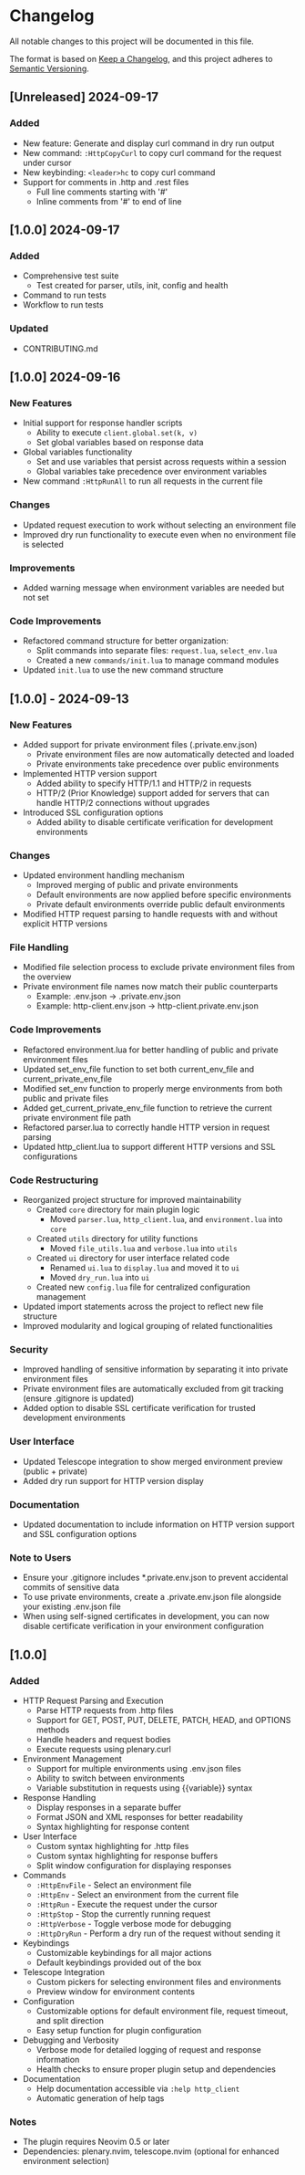 # Changelog

All notable changes to this project will be documented in this file.

The format is based on [Keep a Changelog](https://keepachangelog.com/en/1.0.0/),
and this project adheres to [Semantic Versioning](https://semver.org/spec/v2.0.0.html).

## [Unreleased] 2024-09-17
### Added
- New feature: Generate and display curl command in dry run output
- New command: `:HttpCopyCurl` to copy curl command for the request under cursor
- New keybinding: `<leader>hc` to copy curl command
- Support for comments in .http and .rest files
    - Full line comments starting with '#'
    - Inline comments from '#' to end of line


## [1.0.0] 2024-09-17
### Added
- Comprehensive test suite
    - Test created for parser, utils, init, config and health
- Command to run tests
- Workflow to run tests
### Updated
- CONTRIBUTING.md

## [1.0.0] 2024-09-16
### New Features
- Initial support for response handler scripts
  - Ability to execute `client.global.set(k, v)`
  - Set global variables based on response data
- Global variables functionality
  - Set and use variables that persist across requests within a session
  - Global variables take precedence over environment variables
- New command `:HttpRunAll` to run all requests in the current file
### Changes
- Updated request execution to work without selecting an environment file
- Improved dry run functionality to execute even when no environment file is selected
### Improvements
- Added warning message when environment variables are needed but not set
### Code Improvements
- Refactored command structure for better organization:
  - Split commands into separate files: `request.lua`, `select_env.lua`
  - Created a new `commands/init.lua` to manage command modules
- Updated `init.lua` to use the new command structure

## [1.0.0] - 2024-09-13
### New Features
- Added support for private environment files (.private.env.json)
  - Private environment files are now automatically detected and loaded
  - Private environments take precedence over public environments
- Implemented HTTP version support
  - Added ability to specify HTTP/1.1 and HTTP/2 in requests
  - HTTP/2 (Prior Knowledge) support added for servers that can handle HTTP/2 connections without upgrades
- Introduced SSL configuration options
  - Added ability to disable certificate verification for development environments
### Changes
- Updated environment handling mechanism
  - Improved merging of public and private environments
  - Default environments are now applied before specific environments
  - Private default environments override public default environments
- Modified HTTP request parsing to handle requests with and without explicit HTTP versions
### File Handling
- Modified file selection process to exclude private environment files from the overview
- Private environment file names now match their public counterparts
  - Example: .env.json -> .private.env.json
  - Example: http-client.env.json -> http-client.private.env.json
### Code Improvements
- Refactored environment.lua for better handling of public and private environment files
- Updated set_env_file function to set both current_env_file and current_private_env_file
- Modified set_env function to properly merge environments from both public and private files
- Added get_current_private_env_file function to retrieve the current private environment file path
- Refactored parser.lua to correctly handle HTTP version in request parsing
- Updated http_client.lua to support different HTTP versions and SSL configurations
### Code Restructuring
- Reorganized project structure for improved maintainability
  - Created `core` directory for main plugin logic
    - Moved `parser.lua`, `http_client.lua`, and `environment.lua` into `core`
  - Created `utils` directory for utility functions
    - Moved `file_utils.lua` and `verbose.lua` into `utils`
  - Created `ui` directory for user interface related code
    - Renamed `ui.lua` to `display.lua` and moved it to `ui`
    - Moved `dry_run.lua` into `ui`
  - Created new `config.lua` file for centralized configuration management
- Updated import statements across the project to reflect new file structure
- Improved modularity and logical grouping of related functionalities
### Security
- Improved handling of sensitive information by separating it into private environment files
- Private environment files are automatically excluded from git tracking (ensure .gitignore is updated)
- Added option to disable SSL certificate verification for trusted development environments
### User Interface
- Updated Telescope integration to show merged environment preview (public + private)
- Added dry run support for HTTP version display
### Documentation
- Updated documentation to include information on HTTP version support and SSL configuration options
### Note to Users
- Ensure your .gitignore includes *.private.env.json to prevent accidental commits of sensitive data
- To use private environments, create a .private.env.json file alongside your existing .env.json file
- When using self-signed certificates in development, you can now disable certificate verification in your environment configuration

## [1.0.0]

### Added
- HTTP Request Parsing and Execution
  - Parse HTTP requests from .http files
  - Support for GET, POST, PUT, DELETE, PATCH, HEAD, and OPTIONS methods
  - Handle headers and request bodies
  - Execute requests using plenary.curl
- Environment Management
  - Support for multiple environments using .env.json files
  - Ability to switch between environments
  - Variable substitution in requests using {{variable}} syntax
- Response Handling
  - Display responses in a separate buffer
  - Format JSON and XML responses for better readability
  - Syntax highlighting for response content
- User Interface
  - Custom syntax highlighting for .http files
  - Custom syntax highlighting for response buffers
  - Split window configuration for displaying responses
- Commands
  - `:HttpEnvFile` - Select an environment file
  - `:HttpEnv` - Select an environment from the current file
  - `:HttpRun` - Execute the request under the cursor
  - `:HttpStop` - Stop the currently running request
  - `:HttpVerbose` - Toggle verbose mode for debugging
  - `:HttpDryRun` - Perform a dry run of the request without sending it
- Keybindings
  - Customizable keybindings for all major actions
  - Default keybindings provided out of the box
- Telescope Integration
  - Custom pickers for selecting environment files and environments
  - Preview window for environment contents
- Configuration
  - Customizable options for default environment file, request timeout, and split direction
  - Easy setup function for plugin configuration
- Debugging and Verbosity
  - Verbose mode for detailed logging of request and response information
  - Health checks to ensure proper plugin setup and dependencies
- Documentation
  - Help documentation accessible via `:help http_client`
  - Automatic generation of help tags

### Notes
- The plugin requires Neovim 0.5 or later
- Dependencies: plenary.nvim, telescope.nvim (optional for enhanced environment selection)

